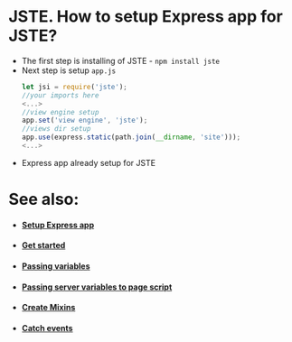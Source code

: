# JSTE. How to setup Express app for JSTE?
- The first step is installing of JSTE - ```npm install jste```
- Next step is setup `app.js`
    ```js
    let jsi = require('jste');
    //your imports here
    <...>
    //view engine setup
    app.set('view engine', 'jste');
    //views dir setup
    app.use(express.static(path.join(__dirname, 'site')));
    <...>
    ````
- Express app already setup for JSTE


# See also:
- #### [Setup Express app](https://github.com/AlexStrNik/JSTE/blob/master/jste/examples/GetStarted.md)
- #### [Get started](https://github.com/AlexStrNik/JSTE/blob/master/jste/examples/First.md)
- #### [Passing variables](https://github.com/AlexStrNik/JSTE/blob/master/jste/examples/PassVar1.md)
- #### [Passing server variables to page script](https://github.com/AlexStrNik/JSTE/blob/master/jste/examples/PassVar2.md)
- #### [Create Mixins](https://github.com/AlexStrNik/JSTE/blob/master/jste/examples/Mixin.md)
- #### [Catch events](https://github.com/AlexStrNik/JSTE/blob/master/jste/examples/Events1.md)